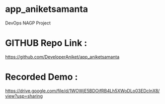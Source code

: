 # app_aniketsamanta
DevOps NAGP Project


# GITHUB Repo Link :
https://github.com/DeveloperAniket/app_aniketsamanta

# Recorded Demo :  
https://drive.google.com/file/d/1WOWjE5BDOjfRB4Lh5XWoDLo03EDclnX8/view?usp=sharing

